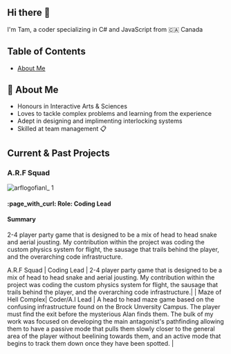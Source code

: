 ## Hi there 👋

I'm Tam, a coder specializing in C# and JavaScript from 🇨🇦 Canada 

## Table of Contents
- [About Me](#About-Me)


<h2>📓 About Me</h2>

<ul>
  <li>Honours in Interactive Arts & Sciences</li>
  <li>Loves to tackle complex problems and learning from the experience</li>
  <li>Adept in designing and implimenting interlocking systems</li>
  <li>Skilled at team management 📋 </li>
</ul> 

<h2>Current & Past Projects </h2>

<h3>A.R.F Squad</h3>

![arflogofianl_ 1](https://github.com/user-attachments/assets/dc7ad524-a69e-4e3c-a984-3e06699f7b57)

<h4>:page_with_curl: Role: Coding Lead</h4> 


<h4>Summary</h4>

2-4 player party game that is designed to be a mix of head to head snake and aerial jousting. My contribution within the project was coding the custom physics system for flight, the sausage that trails behind the player, and the overarching code infrastructure.

 A.R.F Squad | Coding Lead   | 2-4 player party game that is designed to be a mix of head to head snake and aerial jousting. My contribution within the project was coding the custom physics system for flight, the sausage that trails behind the player, and the overarching code infrastructure.|
| Maze of Hell Complex| Coder/A.I Lead | A head to head maze game based on the confusing infrastructure found on the Brock Unversity Campus. The player must find the exit before the mysterious Alan finds them. The bulk of my work was focused on developing the main antagonist's pathfinding allowing them to have a passive mode that pulls them slowly closer to the general area of the player without beelining towards them, and an active mode that begins to track them down once they have been spotted.  |
